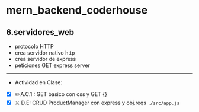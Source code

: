 # mern_backend_coderhouse
## 6.servidores_web
- protocolo HTTP
- crea servidor nativo http
- crea servidor de express
- peticiones GET express server
-------------------
- Actividad en Clase:
- [x] ✏️A.C.1 : GET basico con css y GET {}
- [x] ⚔️ D.E: CRUD ProductManager con express y obj.reqs `./src/app.js`
